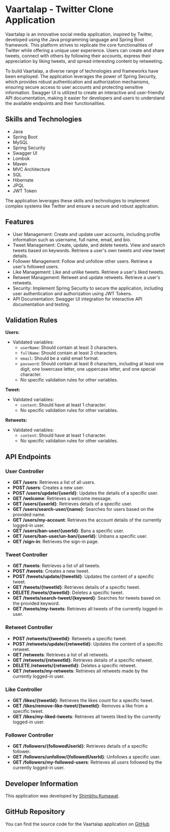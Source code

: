 # Vaartalap - Twitter Clone Application

Vaartalap is an innovative social media application, inspired by Twitter, developed using the Java programming language and Spring Boot framework. This platform strives to replicate the core functionalities of Twitter while offering a unique user experience. Users can create and share tweets, connect with others by following their accounts, express their appreciation by liking tweets, and spread interesting content by retweeting.

To build Vaartalap, a diverse range of technologies and frameworks have been employed. The application leverages the power of Spring Security, which provides robust authentication and authorization mechanisms, ensuring secure access to user accounts and protecting sensitive information. Swagger UI is utilized to create an interactive and user-friendly API documentation, making it easier for developers and users to understand the available endpoints and their functionalities.

## Skills and Technologies

- Java
- Spring Boot
- MySQL
- Spring Security
- Swagger UI
- Lombok
- Maven
- MVC Architecture
- SQL
- Hibernate
- JPQL
- JWT Token

The application leverages these skills and technologies to implement complex systems like Twitter and ensure a secure and robust application.

## Features

- User Management: Create and update user accounts, including profile information such as username, full name, email, and bio.
- Tweet Management: Create, update, and delete tweets. View and search tweets based on keywords. Retrieve a user's own tweets and view tweet details.
- Follower Management: Follow and unfollow other users. Retrieve a user's followed users.
- Like Management: Like and unlike tweets. Retrieve a user's liked tweets.
- Retweet Management: Retweet and update retweets. Retrieve a user's retweets.
- Security: Implement Spring Security to secure the application, including user authentication and authorization using JWT Tokens.
- API Documentation: Swagger UI integration for interactive API documentation and testing.

## Validation Rules

**Users:**
- Validated variables:
  - `userName`: Should contain at least 3 characters.
  - `fullName`: Should contain at least 3 characters.
  - `email`: Should be a valid email format.
  - `password`: Should contain at least 8 characters, including at least one digit, one lowercase letter, one uppercase letter, and one special character.
  - No specific validation rules for other variables.

**Tweet:**
- Validated variables:
  - `content`: Should have at least 1 character.
  - No specific validation rules for other variables.

**Retweets:**
- Validated variables:
  - `content`: Should have at least 1 character.
  - No specific validation rules for other variables.
    
## API Endpoints

### User Controller

- **GET /users**: Retrieves a list of all users.
- **POST /users**: Creates a new user.
- **POST /users/update/{userId}**: Updates the details of a specific user.
- **GET /welcome**: Retrieves a welcome message.
- **GET /users/{userId}**: Retrieves details of a specific user.
- **GET /users/search-user/{name}**: Searches for users based on the provided name.
- **GET /users/my-account**: Retrieves the account details of the currently logged-in user.
- **GET /users/ban-user/{userId}**: Bans a specific user.
- **GET /users/ban-user/un-ban/{userId}**: Unbans a specific user.
- **GET /sign-in**: Retrieves the sign-in page.

### Tweet Controller

- **GET /tweets**: Retrieves a list of all tweets.
- **POST /tweets**: Creates a new tweet.
- **POST /tweets/update/{tweetId}**: Updates the content of a specific tweet.
- **GET /tweets/{tweetId}**: Retrieves details of a specific tweet.
- **DELETE /tweets/{tweetId}**: Deletes a specific tweet.
- **GET /tweets/search-tweet/{keyword}**: Searches for tweets based on the provided keyword.
- **GET /tweets/my-tweets**: Retrieves all tweets of the currently logged-in user.

### Retweet Controller

- **POST /retweets/{tweetId}**: Retweets a specific tweet.
- **POST /retweets/update/{retweetId}**: Updates the content of a specific retweet.
- **GET /retweets**: Retrieves a list of all retweets.
- **GET /retweets/{retweetId}**: Retrieves details of a specific retweet.
- **DELETE /retweets/{retweetId}**: Deletes a specific retweet.
- **GET /retweets/my-retweets**: Retrieves all retweets made by the currently logged-in user.

### Like Controller

- **GET /likes/{tweetId}**: Retrieves the likes count for a specific tweet.
- **GET /likes/remove-like-tweet/{tweetId}**: Removes a like from a specific tweet.
- **GET /likes/my-liked-tweets**: Retrieves all tweets liked by the currently logged-in user.

### Follower Controller

- **GET /followers/{followedUserId}**: Retrieves details of a specific follower.
- **GET /followers/unfollow/{followedUserId}**: Unfollows a specific user.
- **GET /followers/my-followed-users**: Retrieves all users followed by the currently logged-in user.

## Developer Information

This application was developed by [Shimbhu Kumawat](https://github.com/Shimbhu77).

## GitHub Repository

You can find the source code for the Vaartalap application on [GitHub](https://github.com/Shimbhu77/Vaarta)
